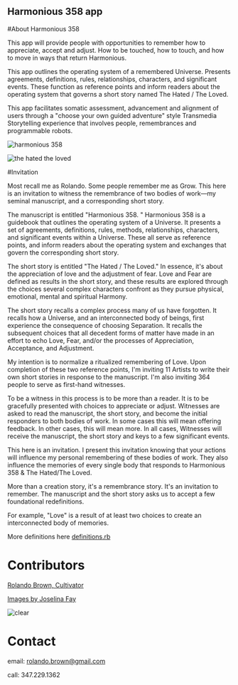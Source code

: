 Harmonious 358 app
---

#About Harmonious 358

This app will provide people with opportunities to remember how to appreciate, accept and adjust. How to be touched, how to touch, and how to move in ways that return Harmonious.

This app outlines the operating system of a remembered Universe. Presents agreements, definitions, rules, relationships, characters, and significant events. These function as reference points and inform readers about the operating system that governs a short story named The Hated / The Loved. 

This app facilitates somatic assessment, advancement and alignment of users through a "choose your own guided adventure" style Transmedia Storytelling experience that involves people, remembrances and programmable robots.

![harmonious 358](https://raw.githubusercontent.com/rolandobrown/harmonious358/student/img/harmonious358.jpg?raw=true)

![the hated the loved](https://raw.githubusercontent.com/rolandobrown/harmonious358/student/img/the-hated-the-loved.jpg?raw=true)

#Invitation

Most recall me as Rolando. Some people remember me as Grow.
This here is an invitation to witness the remembrance of two bodies of work—my seminal manuscript, and a corresponding short story.

The manuscript is entitled "Harmonious 358. " Harmonious 358 is a guidebook that outlines the operating system of a Universe. It presents a set of agreements, definitions, rules, methods, relationships, characters, and significant events within a Universe. These all serve as reference points, and inform readers about the operating system and exchanges that govern the corresponding short story.

The short story is entitled "The Hated / The Loved." In essence, it's about the appreciation of love and the adjustment of fear. Love and Fear are defined as results in the short story, and these results are explored through the choices several complex characters confront as they pursue physical, emotional, mental and spiritual Harmony. 

The short story recalls a complex process many of us have forgotten. It recalls how a Universe, and an interconnected body of beings, first experience the consequence of choosing Separation. It recalls the subsequent choices that all decedent forms of matter have made in an effort to echo Love, Fear, and/or the processes of Appreciation, Acceptance, and Adjustment. 

My intention is to normalize a ritualized remembering of Love. Upon completion of these two reference points, I'm inviting 11 Artists to write their own short stories in response to the manuscript. I'm also inviting 364 people to serve as first-hand witnesses.

To be a witness in this process is to be more than a reader. It is to be gracefully presented with choices to appreciate or adjust. Witnesses are asked to read the manuscript, the short story, and become the initial responders to both bodies of work. In some cases this will mean offering feedback. In other cases, this will mean more. In all cases, Witnesses will receive the manuscript, the short story and keys to a few significant events.
   
This here is an invitation. I present this invitation knowing that your actions will influence my personal remembering of these bodies of work. They also influence the memories of every single body that responds to Harmonious 358 & The Hated/The Loved.

More than a creation story, it's a remembrance story. It's an invitation to remember. The manuscript and the short story asks us to accept a few foundational redefinitions.

For example, "Love" is a result of at least two choices to create an interconnected body of memories.

More definitions here [definitions.rb](definitions.rb)

# Contributors

[Rolando Brown, Cultivator](https://github.com/rolandobrown)

[Images by Joselina Fay](https://twitter.com/joselinafay)

![clear](https://raw.githubusercontent.com/rolandobrown/harmonious358/student/img/clear.png?raw=true)

# Contact

email: rolando.brown@gmail.com

call: 347.229.1362